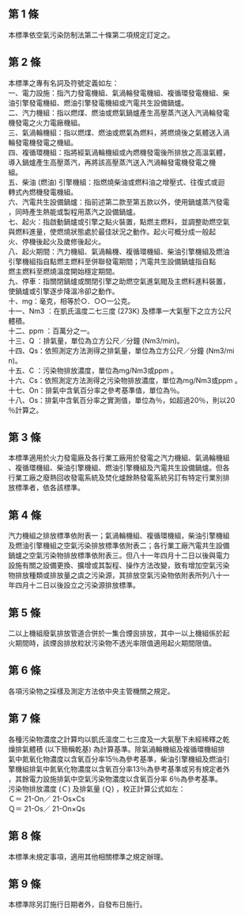 第 1 條
-------
本標準依空氣污染防制法第二十條第二項規定訂定之。

第 2 條
-------
本標準之專有名詞及符號定義如左：  
一、電力設施：指汽力發電機組、氣渦輪發電機組、複循環發電機組、柴  
    油引擎發電機組、燃油引擎發電機組或汽電共生設備鍋爐。  
二、汽力機組：指以燃煤、燃油或燃氣鍋爐產生高壓蒸汽送入汽渦輪發電  
    機發電之火力電廠機組。  
三、氣渦輪機組：指以燃煤、燃油或燃氣為燃料，將燃燒後之氣體送入渦  
    輪發電機發電之機組。  
四、複循環機組：指將經氣渦輪機組或內燃機發電後所排放之高溫氣體，  
    導入鍋爐產生高壓蒸汽，再將該高壓蒸汽送入汽渦輪發電機發電之機  
    組。  
五、柴油 (燃油) 引擎機組：指燃燒柴油或燃料油之增壓式、往復式或迴  
    轉式內燃機發電機組。  
六、汽電共生設備鍋爐：指前述第二款至第五款以外，使用鍋爐蒸汽發電  
    ，同時產生熱能或製程用蒸汽之設備鍋爐。  
七、起火：指啟動鍋爐或引擎之點火裝置，點燃主燃料，並調整助燃空氣  
    與燃料進量，使燃燒狀態處於最佳狀況之動作。起火可概分成一般起  
    火、停機後起火及歲修後起火。  
八、起火期間：汽力機組、氣渦輪機、複循環機組、柴油引擎機組及燃油  
    引擎機組指自點燃主燃料至併聯發電期間；汽電共生設備鍋爐指自點  
    燃主燃料至燃燒溫度開始穩定期間。  
九、停車：指關閉鍋爐或關閉引擎之助燃空氣進氣閥及主燃料進料裝置，  
    使鍋爐或引擎逐步降溫冷卻之動作。  
十、mg：毫克，相等於○．○○一公克。  
十一、Nm3 ：在凱氏溫度二七三度 (273K) 及標準一大氣壓下之立方公尺  
      體積。  
十二、ppm ：百萬分之一。  
十三、Q ：排氣量，單位為立方公尺／分鐘 (Nm3/min)。  
十四、Qs：依照測定方法測得之排氣量，單位為立方公尺／分鐘 (Nm3/mi  
      n)。  
十五、C ：污染物排放濃度，單位為mg/Nm3或ppm 。  
十六、Cs：依照測定方法測得之污染物排放濃度，單位為mg/Nm3或ppm 。  
十七、On：排氣中含氧百分率之參考基準值，單位為％。  
十八、Os：排氣中含氧百分率之實測值，單位為％，如超過20％，則以20  
      ％計算之。

第 3 條
-------
本標準適用於火力發電廠及各行業工廠用於發電之汽力機組、氣渦輪機組  
、複循環機組、柴油引擎機組、燃油引擎機組及汽電共生設備鍋爐。但各  
行業工廠之廢熱回收發電系統及焚化爐餘熱發電系統另訂有特定行業別排  
放標準者，依各該標準。

第 4 條
-------
汽力機組之排放標準依附表一；氣渦輪機組、複循環機組，柴油引擎機組  
及燃油引擎機組之空氣污染排放標準依附表二；各行業工廠汽電共生設備  
鍋爐之空氣污染物排放標準依附表三。但八十一年四月十二日以後與電力  
設施有關之設備更換、擴增或其製程、操作方法改變，致有增加空氣污染  
物排放種類或排放量之虞之污染源，其排放空氣污染物依附表所列八十一  
年四月十二日以後設立之污染源排放標準。

第 5 條
-------
二以上機組廢氣排放管道合併於一集合煙囪排放，其中一以上機組係於起  
火期間時，該煙囪排放粒狀污染物不透光率限值適用起火期間限值。

第 6 條
-------
各項污染物之採樣及測定方法依中央主管機關之規定。

第 7 條
-------
各種污染物濃度之計算均以凱氏溫度二七三度及一大氣壓下未經稀釋之乾  
燥排氣體積 (以下簡稱乾基) 為計算基準。除氣渦輪機組及複循環機組排  
氣中氮氧化物濃度以含氧百分率15％為參考基準，柴油引擎機組及燃油引  
擎機組排氣中氮氧化物濃度以含氧百分率13％為參考基準或另有規定者外  
，其餘電力設施排氣中空氣污染物濃度以含氧百分率 6％為參考基準。  
污染物排放濃度 (Ｃ) 及排氣量 (Ｑ) ，校正計算公式如左：  
Ｃ＝ 21-On／ 21-Os×Cs  
Ｑ＝ 21-Os／ 21-On×Qs

第 8 條
-------
本標準未規定事項，適用其他相關標準之規定辦理。

第 9 條
-------
本標準除另訂施行日期者外，自發布日施行。

